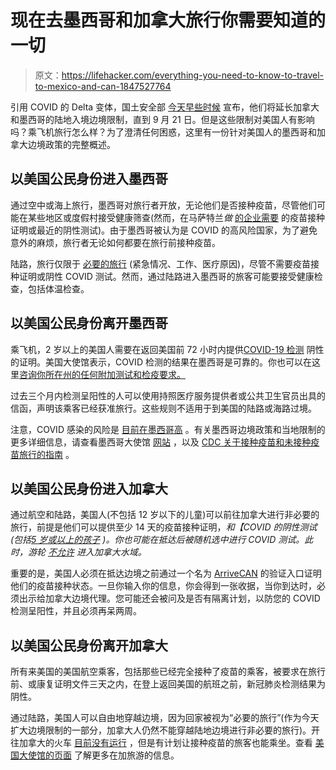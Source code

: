 # 现在去墨西哥和加拿大旅行你需要知道的一切

> 原文：<https://lifehacker.com/everything-you-need-to-know-to-travel-to-mexico-and-can-1847527764>

引用 COVID 的 Delta 变体，国土安全部 [今天早些时候](https://www.cnn.com/2021/08/20/politics/us-travel-restrictions-to-mexico-and-canada/index.html) 宣布，他们将延长加拿大和墨西哥的陆地入境边境限制，直到 9 月 21 日。但是这些限制对美国人有影响吗？乘飞机旅行怎么样？为了澄清任何困惑，这里有一份针对美国人的墨西哥和加拿大边境政策的完整概述。



## **以美国公民身份进入墨西哥**

通过空中或海上旅行，墨西哥对旅行者开放，无论他们是否接种疫苗，尽管他们可能在某些地区或度假村接受健康筛查(然而，在马萨特兰*做* [的企业需要](https://www.traveloffpath.com/mexico-covid-19-entry-requirements-for-travelers/) 的疫苗接种证明或最近的阴性测试)。由于墨西哥被认为是 COVID 的高风险国家，为了避免意外的麻烦，旅行者无论如何都要在旅行前接种疫苗。

陆路，旅行仅限于 [必要的旅行](https://mx.usembassy.gov/travel-restrictions-fact-sheet/) (紧急情况、工作、医疗原因)，尽管不需要疫苗接种证明或阴性 COVID 测试。然而，通过陆路进入墨西哥的旅客可能要接受健康检查，包括体温检查。

## **以美国公民身份离开墨西哥**

乘飞机，2 岁以上的美国人需要在返回美国前 72 小时内提供[COVID-19 检测](https://www.cnn.com/travel/article/united-states-travel-new-covid-test-requirement/index.html) 阴性的证明。美国大使馆表示，COVID 检测的结果在墨西哥是可靠的。你也可以在这里[咨询你所在州的任何附加测试和检疫要求。](https://www.cdc.gov/coronavirus/2019-ncov/travelers/travel-planner/index.html)

过去三个月内检测呈阳性的人可以使用持照医疗服务提供者或公共卫生官员出具的信函，声明该乘客已经获准旅行。这些规则不适用于到美国的陆路或海路过境。

注意，COVID 感染的风险是 [目前在墨西哥高](https://wwwnc.cdc.gov/travel/notices/covid-3/coronavirus-mexico) 。有关墨西哥边境政策和当地限制的更多详细信息，请查看墨西哥大使馆 [网站](https://mx.usembassy.gov/u-s-citizen-services/covid-19-information/) ，以及 [CDC 关于接种疫苗和未接种疫苗旅行的指南](https://wwwnc.cdc.gov/travel/notices/covid-3/coronavirus-mexico#quickguide) 。

## **以美国公民身份进入加拿大**

通过航空和陆路，美国人(不包括 12 岁以下的儿童)可以前往加拿大进行非必要的旅行，前提是他们可以提供至少 14 天的疫苗接种证明，*和【COVID 的阴性测试(包括[5 岁或以上的孩子](https://travel.gc.ca/travel-covid/travel-restrictions/exemptions) )。你也可能在抵达后被随机选中进行 COVID 测试。此时，游轮 [不允许](https://www.usatoday.com/story/travel/news/2021/08/08/canada-border-reopen-what-to-know-before-travel-canada-covid/5505783001/) 进入加拿大水域。* 

重要的是，美国人必须在抵达边境之前通过一个名为 [ArriveCAN](https://www.canada.ca/en/public-health/services/diseases/coronavirus-disease-covid-19/arrivecan.html) 的验证入口证明他们的疫苗接种状态。一旦你输入你的信息，你会得到一张收据，当你到达时，必须出示给加拿大边境代理。您可能还会被问及是否有隔离计划，以防您的 COVID 检测呈阳性，并且必须再呆两周。

## **以美国公民身份离开加拿大**

所有来美国的美国航空乘客，包括那些已经完全接种了疫苗的乘客，被要求在旅行前、或康复证明文件三天之内，在登上返回美国的航班之前，新冠肺炎检测结果为阴性。

通过陆路，美国人可以自由地穿越边境，因为回家被视为“必要的旅行”(作为今天扩大边境限制的一部分，加拿大人仍然不能穿越陆地边境进行非必要的旅行)。开往加拿大的火车 [目前没有运行](https://www.businessinsider.com/infrastructure-bill-would-make-amtrak-to-canada-travel-easier-2021-8) ，但是有计划让接种疫苗的旅客也能乘坐。查看 [美国大使馆的页面](https://ca.usembassy.gov/covid-19-information-canada-3/) 了解更多在加旅游的信息。